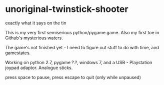 unoriginal-twinstick-shooter
============================

exactly what it says on the tin

This is my very first semiserious python/pygame game. Also my first toe in Github's mysterious waters. 

The game's not finished yet - I need to figure out stuff to do with time, and gamestates. 

Working on python 2.7, pygame ?.?, windows 7, and a USB - Playstation joypad adaptor. Analogue sticks.

press space to pause, press escape to quit (only while unpaused)